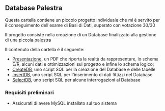 ## Database Palestra

Questa cartella contiene un piccolo progetto individuale che mi è servito per il conseguimento dell'esame di Basi di Dati, superato con votazione 30/30

Il progetto consiste nella creazione di un Database finalizzato alla gestione di una piccola palestra

Il contenuto della cartella è il seguente:
- [Presentazione](PresentazioneProgetto.pdf), un PDF che riporta la realtà da rappresentare, lo schema E/R, alcuni dati e ottimizzazioni sul progetto e infine lo schema logico;
- [CreateDB](CreateDB.sql), uno script SQL per la creazione del Database e delle tabelle
- [InsertDB](InsertDB.sql), uno script SQL per l'inserimento di dati fittizzi nel Database
- [SelectDB](SelectDB.sql), uno script SQL per alcune interrogazioni al Database

### Requisiti preliminari
- Assicurati di avere MySQL installato sul tuo sistema
